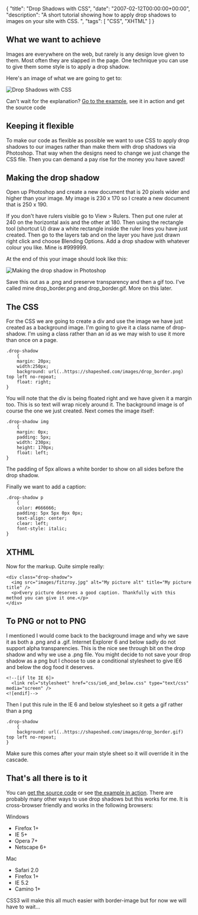 {
  "title": "Drop Shadows with CSS",
  "date": "2007-02-12T00:00:00+00:00",
  "description": "A short tutorial showing how to apply drop shadows to images on your site with CSS. ",
  "tags": [
    "CSS",
    "XHTML"
  ]
}

## What we want to achieve

Images are everywhere on the web, but rarely is any design love given to them. Most often they are slapped in the page. One technique you can use to give them some style is to apply a drop shadow.

Here's an image of what we are going to get to:

![Drop Shadows with CSS][1] 

Can't wait for the explanation? [Go to the example][2], see it in action and get the source code

## Keeping it flexible

To make our code as flexible as possible we want to use CSS to apply drop shadows to our images rather than make them with drop shadows via Photoshop. That way when the designs need to change we just change the CSS file. Then you can demand a pay rise for the money you have saved!

## Making the drop shadow

Open up Photoshop and create a new document that is 20 pixels wider and higher than your image. My image is 230 x 170 so I create a new document that is 250 x 190. 

If you don't have rulers visible go to View > Rulers. Then put one ruler at 240 on the horizontal axis and the other at 180. Then using the rectangle tool (shortcut U) draw a white rectangle inside the ruler lines you have just created. Then go to the layers tab and on the layer you have just drawn right click and choose Blending Options. Add a drop shadow with whatever colour you like. Mine is #999999.

At the end of this your image should look like this: 

![Making the drop shadow in Photoshop][3] 

Save this out as a .png and preserve transparency and then a gif too. I've called mine drop\_border.png and drop\_border.gif. More on this later. 

## The CSS

For the CSS we are going to create a div and use the image we have just created as a background image. I'm going to give it a class name of drop-shadow. I'm using a class rather than an id as we may wish to use it more than once on a page. 

    .drop-shadow
        {
        margin: 20px;
        width:250px; 
        background: url(..https://shapeshed.com/images/drop_border.png) top left no-repeat;    
        float: right;
    }

You will note that the div is being floated right and we have given it a margin too. This is so text will wrap nicely around it. The background image is of course the one we just created. Next comes the image itself: 

    .drop-shadow img
        {
        margin: 0px;
        padding: 5px;
        width: 230px;
        height: 170px;
        float: left;
    }

The padding of 5px allows a white border to show on all sides before the drop shadow. 

Finally we want to add a caption: 
 
    .drop-shadow p
        {
        color: #666666;
        padding: 5px 5px 0px 0px;
        text-align: center;
        clear: left;
        font-style: italic;
    }

## XTHML

Now for the markup. Quite simple really:  

    <div class="drop-shadow">
      <img src="images/fitzroy.jpg" alt="My picture alt" title="My picture title" />
      <p>Every picture deserves a good caption. Thankfully with this method you can give it one.</p>    
    </div>

## To PNG or not to PNG

I mentioned I would come back to the background image and why we save it as both a .png and a .gif. Internet Explorer 6 and below sadly do not support alpha transparencies. This is the nice see through bit on the drop shadow and why we use a .png file. You might decide to not save your drop shadow as a png but I choose to use a conditional stylesheet to give IE6 and below the dog food it deserves.  

    <!--[if lte IE 6]>
      <link rel="stylesheet" href="css/ie6_and_below.css" type="text/css" media="screen" />
    <![endif]-->

Then I put this rule in the IE 6 and below stylesheet so it gets a gif rather than a png  

    .drop-shadow
        {
        background: url(..https://shapeshed.com/images/drop_border.gif) top left no-repeat;    
    }

Make sure this comes after your main style sheet so it will override it in the cascade.

## That's all there is to it

You can [get the source code][5] or see [the example in action][2]. There are probably many other ways to use drop shadows but this works for me. It is cross-browser friendly and works in the following browsers:

Windows

*   Firefox 1+
*   IE 5+
*   Opera 7+
*   Netscape 6+

Mac

*   Safari 2.0
*   Firefox 1+
*   IE 5.2
*   Camino 1+

CSS3 will make this all much easier with border-image but for now we will have to wait...

 [1]: https://shapeshed.com/images/articles/drop_shadow_goal.jpg 
 [2]: https://shapeshed.com/examples/drop-shadows-css/
 [3]: https://shapeshed.com/images/articles/drop_shadow.jpg 
 [4]: https://shapeshed.com/images/fitzroy.jpg 
 [5]: http://cdn.shapeshed.com/downloads/drop-shadows-css.zip

